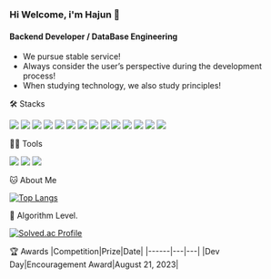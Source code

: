 ### Hi Welcome, i'm Hajun 👋

#### Backend Developer / DataBase Engineering
- We pursue stable service!
- Always consider the user’s perspective during the development process!
- When studying technology, we also study principles!


🛠️ Stacks

<img src="https://img.shields.io/badge/Python-181717?style=flat-square&logo=Python&logoColor=white"/> <img src="https://img.shields.io/badge/Redis-181717?style=flat-square&logo=Redis&logoColor=red"/> <img src="https://img.shields.io/badge/MySql-181717?style=flat-square&logo=MySql&logoColor=white"/> 
<img src="https://img.shields.io/badge/PostgreSQL-181717?style=flat-square&logo=PostgreSQL&logoColor=white"/> <img src="https://img.shields.io/badge/Spring-181717?style=flat-square&logo=Spring&logoColor=white"/> <img src="https://img.shields.io/badge/jQuery-181717?style=flat-square&logo=jQuery&logoColor=white"/> <img src="https://img.shields.io/badge/C++-181717?style=flat-square&logo=C++&logoColor=white"/> <img src="https://img.shields.io/badge/jAVA-181717?style=flat-square&logo=JAVA&logoColor=white"/> <img src="https://img.shields.io/badge/Spring Security-181717?style=flat-square&logo=Spring Security&logoColor=white"/> <img src="https://img.shields.io/badge/Amazon%20EC2-181717?style=flat-square&logo=Amazon%20EC2&logoColor=white"/> <img src="https://img.shields.io/badge/Amazon%20S3-181717?style=flat-square&logo=Amazon%20S3&logoColor=white"/> <img src="https://img.shields.io/badge/GitHub-181717?style=flat-square&logo=GitHub&logoColor=white"/> <img src="https://img.shields.io/badge/QueryDSL-181717?style=flat-square&logo=QueryDSL&logoColor=white"/> <img src="https://img.shields.io/badge/MyBatis-181717?style=flat-square&logo=MyBatis&logoColor=white"/> 



💪🏼 Tools 

<img src="https://img.shields.io/badge/GitHub-181717?style=flat-square&logo=GitHub&logoColor=white"/>  <img src="https://img.shields.io/badge/Anaconda-44A833?style=flat-square&logo=Anaconda&logoColor=white"/> <img src="https://img.shields.io/badge/IntelliJ IDEA-000000?style=flat-square&logo=IntelliJ IDEA&logoColor=white"/> 


🐱 About Me

[![Top Langs](https://github-readme-stats.vercel.app/api/top-langs/?username=developer-hajun)](https://github.com/anuraghazra/github-readme-stats)

🏅 Algorithm Level. 

[![Solved.ac Profile](http://mazassumnida.wtf/api/v2/generate_badge?boj=dlgkwns8828)](https://solved.ac/dlgkwns8828/)  


🏆 Awards
|Competition|Prize|Date|
|------|---|---|
|Dev Day|Encouragement Award|August 21, 2023|


